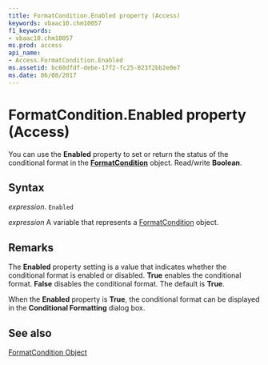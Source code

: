```yaml
---
title: FormatCondition.Enabled property (Access)
keywords: vbaac10.chm10057
f1_keywords:
- vbaac10.chm10057
ms.prod: access
api_name:
- Access.FormatCondition.Enabled
ms.assetid: bc60dfdf-debe-17f2-fc25-023f2bb2e0e7
ms.date: 06/08/2017
---
```



# FormatCondition.Enabled property (Access)

You can use the  **Enabled** property to set or return the status of the conditional format in the **[FormatCondition](Access.FormatCondition.md)** object. Read/write **Boolean**.


## Syntax

_expression_. `Enabled`

_expression_ A variable that represents a [FormatCondition](Access.FormatCondition.md) object.


## Remarks

The  **Enabled** property setting is a value that indicates whether the conditional format is enabled or disabled. **True** enables the conditional format. **False** disables the conditional format. The default is **True**.

When the  **Enabled** property is **True**, the conditional format can be displayed in the **Conditional Formatting** dialog box.


## See also


[FormatCondition Object](Access.FormatCondition.md)

